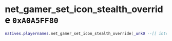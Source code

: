 # net_gamer_set_icon_stealth_override `0xA0A5FF80`

```lua
natives.playernames.net_gamer_set_icon_stealth_override(_unk0 --[[ integer ]], _unk1 --[[ integer ]])
```